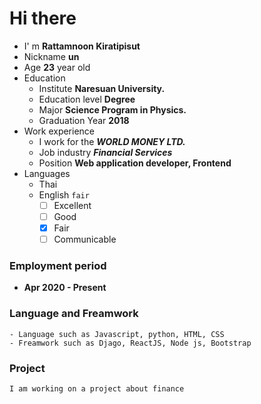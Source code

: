 # Hi there 
- I' m __Rattamnoon Kiratipisut__
- Nickname  __un__
- Age __23__ year old
- Education
    - Institute __Naresuan University.__
    - Education level __Degree__
    - Major __Science Program in Physics.__
    - Graduation Year __2018__
- Work experience
    - I work for the ___WORLD MONEY LTD.___
    - Job industry ___Financial Services___
    - Position __Web application developer, Frontend__ 
- Languages 
    - Thai
    - English ``` fair ```
        - [ ] Excellent   
        - [ ] Good        
        - [x] Fair
        - [ ] Communicable  

### Employment period
- __Apr 2020 - Present__

### Language and Freamwork
```
- Language such as Javascript, python, HTML, CSS
- Freamwork such as Djago, ReactJS, Node js, Bootstrap  
``` 

### Project
```
I am working on a project about finance
``` 
